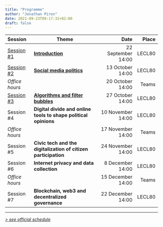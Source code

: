 ```yaml
---
title: "Programme"
author: "Jonathan Piron"
date: 2021-09-23T09:17:32+02:00
draft: false
---
```


| Session | Theme | Date | Place |
|  :---   |  ---  | ---: |  ---: |
| [Session #1](/sessions/1) | **[Introduction](/sessions/1)** | 22 September 14:00 | LECL80 |
| [Session #2](/sessions/2) | **[Social media politics](/sessions/2)** | 13 October 14:00 | LECL80 |
| _Office hours_ | | 20 October 14:00 | Teams |
| [Session #3](/sessions/3) | **[Algorithms and filter bubbles](/sessions/3)** | 27 October 14:00 | LECL80 |
| Session #4 | **Digital divide and online tools to shape political opinions** | 10 November 14:00 | LECL80 |
| _Office hours_ | | 17 November 14:00 | Teams |
| Session #5 | **Civic tech and the digitalization of citizen participation** | 24 November 14:00 | LECL80 |
| Session #6 | **Internet privacy and data collection** | 8 December 14:00 | LECL80 |
| _Office hours_ | | 15 December 14:00 | Teams |
| Session #7 | **Blockchain, web3 and decentralized governance** | 22 December 14:00 | LECL80 |

---

_[> see official schedule](http://horaire.uclouvain.be/direct/index.jsp?displayConfName=WEB&showTree=false&showOptions=false&login=enseignant&password=prof&projectId=999&code=LSPRI2224)_